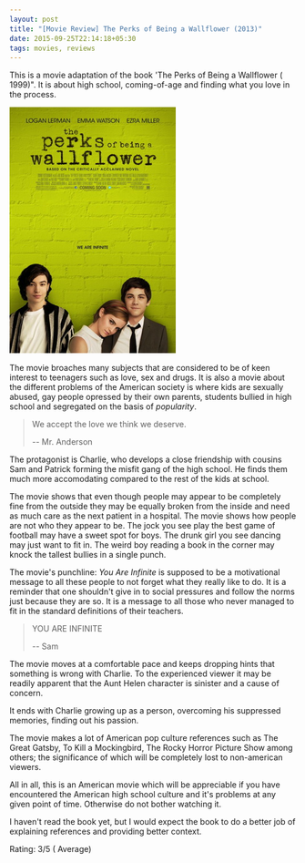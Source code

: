 ```yaml
---
layout: post
title: "[Movie Review] The Perks of Being a Wallflower (2013)"
date: 2015-09-25T22:14:18+05:30
tags: movies, reviews
---
```


This is a movie adaptation of the book 'The Perks of Being a Wallflower ( 1999)". It is about high school, coming-of-age and finding what you love in the process.

![The Perks of Being a Wallflower (2013)](/img/movie-poster-the-perks-of-being-a-wallflower-2013.jpg 'The Perks of Being a Wallflower (2013)')

The movie broaches many subjects that are considered to be of keen interest to teenagers such as love, sex and drugs.
It is also a movie about the different problems of the American society is where kids are sexually abused, gay people opressed by their own parents, students bullied in high school and segregated on the basis of _popularity_.

> We accept the love we think we deserve.
>
> -- Mr. Anderson

The protagonist is Charlie, who develops a close friendship with cousins Sam and Patrick forming the misfit gang of the high school.
He finds them much more accomodating compared to the rest of the kids at school.

The movie shows that even though people may appear to be completely fine from the outside they may be equally broken from the inside and need as much care as the next patient in a hospital.
The movie shows how people are not who they appear to be.
The jock you see play the best game of football may have a sweet spot for boys.
The drunk girl you see dancing may just want to fit in.
The weird boy reading a book in the corner may knock the tallest bullies in a single punch.

The movie's punchline: *You Are Infinite* is supposed to be a motivational message to all these people to not forget what they really like to do.
It is a reminder that one shouldn't give in to social pressures and follow the norms just because they are so.
It is a message to all those who never managed to fit in the standard definitions of their teachers.

> YOU ARE INFINITE
>
> -- Sam

The movie moves at a comfortable pace and keeps dropping hints that something is wrong with Charlie.
To the experienced viewer it may be readily apparent that the Aunt Helen character is sinister and a cause of concern.

It ends with Charlie growing up as a person, overcoming his suppressed memories, finding out his passion.

The movie makes a lot of American pop culture references such as The Great Gatsby, To Kill a Mockingbird, The Rocky Horror Picture Show among others; the significance of which will be completely lost to non-american viewers.

All in all, this is an American movie which will be appreciable if you have encountered the American high school culture and it's problems at any given point of time. Otherwise do not bother watching it.

I haven't read the book yet, but I would expect the book to do a better job of explaining references and providing better context.

Rating: 3/5 ( Average)
